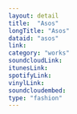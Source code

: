 ```yaml
---
layout: detail
title:  "Asos"
longTitle: "Asos"
dataid: "asos"
link:
category: "works"
soundcloudLink:
itunesLink:
spotifyLink:
vinylLink:
soundcloudembed:
type: "fashion"
---
```

